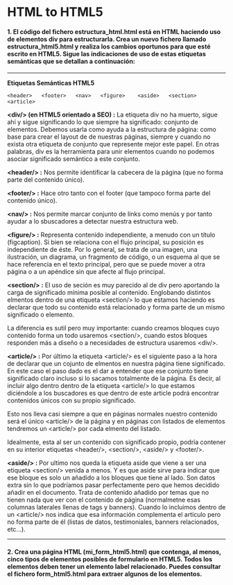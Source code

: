 # HTML to HTML5

#### **1. El código del fichero estructura_html.html está en HTML haciendo uso de elementos div para estructurarla. Crea un nuevo fichero llamado estructura_html5.html y realiza los cambios oportunos para que esté escrito en HTML5. Sigue las indicaciones de uso de estas etiquetas semánticas que se detallan a continuación:**

---
**Etiquetas Semánticas HTML5**
```
<header>   <footer>   <nav>   <figure>    <aside>   <section>   <article>
```

**<div\/\> (en HTML5 orientado a SEO) :**
La etiqueta div no ha muerto, sigue ahí y sigue significando lo que siempre ha significado: conjunto de elementos. Debemos usarla como ayuda a la estructura de página: como base para crear el layout de de nuestras páginas, siempre y cuando no exista otra etiqueta de conjunto que represente mejor este papel. En otras palabras, div es la herramienta para unir elementos cuando no podemos asociar significado semántico a este conjunto.

**<header\/\> :** Nos permite identificar la cabecera de la página (que no forma parte del contenido único).

**<footer\/\> :** Hace otro tanto con el footer (que tampoco forma parte del contenido único).

**<nav\/\> :** Nos permite marcar conjunto de links como menús y por tanto ayudar a lo sbuscadores a detectar nuestra estructura web.

**<figure\/\> :** Representa contenido independiente, a menudo con un título (figcaption). Si bien se relaciona con el flujo principal, su posición es independiente de éste. Por lo general, se trata de una imagen, una ilustración, un diagrama, un fragmento de código, o un esquema al que se hace referencia en el texto principal, pero que se puede mover a otra página o a un apéndice sin que afecte al flujo principal.
  
**<section\/\> :** 
El uso de seción es muy parecido al de div pero aportando la carga de significado mínima posible al contenido. Englobando distintos elmentos dentro de una etiqueta <section\/\> lo que estamos haciendo es declarar que todo su contenido está relacionado y forma parte de un mismo significado o elemento.

La diferencia es sutil pero muy importante: cuando creamos bloques cuyo contenido forma un todo usaremos <section\/\>, cuando estos bloques responden más a diseño o a necesidades de estructura usaremos <div\/\>.

**<article\/\> :** 
Por último la etiqueta <article\/\> es el siguiente paso a la hora de declarar que un cojunto de elmentos en nuestra página tiene significado. En este caso el paso dado es el dar a entender que ese conjunto tiene significado claro incluso si lo sacamos totalmente de la página. Es decir, al incluir algo dentro dentro de la etiqueta <article\/\> lo que estamos diciéndole a los buscadores es que dentro de este article podrá encontrar contenidos únicos con su propio significado.

Esto nos lleva casi siempre a que en páginas normales nuestro contenido será el único <article\/\> de la página y en páginas con listados de elementos tendremos un <article\/\> por cada elmento del listado.

Idealmente, esta al ser un contenido con significado propio, podría contener en su interior etiquetas <header\/\>, <section\/\>, <aside\/\> y <footer\/\>.

**<aside\/\> :**
Por ultimo nos queda la etiqueta aside que viene a ser una etiqueta <section\/\> venida a menos. Y es que aside sirve para indicar que ese bloque es solo un añadido a los bloques que tiene al lado. Son datos extra sin lo que podríamos pasar perfectamente pero que hemos decidido añadir en el documento. Trata de contenido añadido por temas que no tienen nada que ver con el contenido de página (normalmetne esas columnas laterales llenas de tags y banners). Cuando lo incluimos dentro de un <article\/\> nos indica que esa información complementa el artículo pero no forma parte de él (listas de datos, testimoniales, banners relacionados, etc...).

---

#### **2. Crea una página HTML (mi_form_html5.html) que contenga, al menos, cinco tipos de elementos posibles de formulario en HTML5. Todos los elementos deben tener un elemento label relacionado. Puedes consultar el fichero form_html5.html para extraer algunos de los elementos.**
